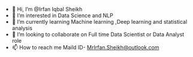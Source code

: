 - 👋 Hi, I’m @Irfan Iqbal Sheikh
- 👀 I’m interested in Data Science and NLP
- 🌱 I’m currently learning Machine learning ,Deep learning and statistical analysis
- 💞️ I’m looking to collaborate on Full time Data Scientist or Data Analyst role
- 📫 How to reach me Maild ID- MrIrfan.Sheikh@outlook.com

<!---
Irfan-S-1/Irfan-S-1 is a ✨ special ✨ repository because its `README.md` (this file) appears on your GitHub profile.
You can click the Preview link to take a look at your changes.
--->
